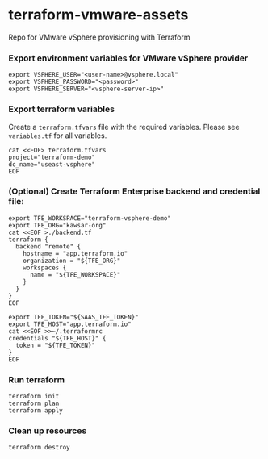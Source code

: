 # terraform-vmware-assets
Repo for VMware vSphere provisioning with Terraform

### Export environment variables for VMware vSphere provider
```
export VSPHERE_USER="<user-name>@vsphere.local"
export VSPHERE_PASSWORD="<password>"
export VSPHERE_SERVER="<vsphere-server-ip>"
```

### Export terraform variables
Create a `terraform.tfvars` file with the required variables. Please see `variables.tf` for all variables.
```
cat <<EOF> terraform.tfvars
project="terraform-demo"
dc_name="useast-vsphere"
EOF
```

### (Optional) Create Terraform Enterprise backend and credential file:
```
export TFE_WORKSPACE="terraform-vsphere-demo"
export TFE_ORG="kawsar-org"
cat <<EOF >./backend.tf
terraform {
  backend "remote" {
    hostname = "app.terraform.io"
    organization = "${TFE_ORG}"
    workspaces {
      name = "${TFE_WORKSPACE}"
    }
  }
}
EOF

export TFE_TOKEN="${SAAS_TFE_TOKEN}"
export TFE_HOST="app.terraform.io"
cat <<EOF >>~/.terraformrc
credentials "${TFE_HOST}" {
  token = "${TFE_TOKEN}"
}
EOF
```

### Run terraform
```
terraform init
terraform plan
terraform apply
```

### Clean up resources
```
terraform destroy
```